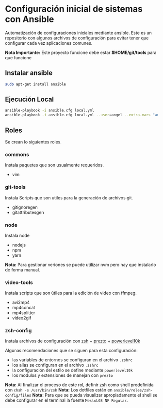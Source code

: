 # Configuración inicial de sistemas con Ansible

Automatización de configuraciones iniciales mediante ansible.
Este es un repositorio con algunos archivos de configuración para evitar tener que configurar cada vez aplicaciones comunes.

**Nota Importante:** Este proyecto funcione debe estar **$HOME/git/tools** para que funcione

## Instalar ansible

```bash
sudo apt-get install ansible
```

## Ejecución Local

```bash
ansible-playbook -i ansible.cfg local.yml
ansible-playbook -i ansible.cfg local.yml --user=angel --extra-vars "ansible_sudo_pass=1234"
```

## Roles
Se crean lo siguientes roles.

### commons
Instala paquetes que son usualmente requeridos.

* vim

### git-tools
Instala Scripts que son utiles para la generación de archivos git.

* gitignoregen
* gitattributesgen

### node
Instala node

* nodejs
* npm
* yarn

**Nota:** Para gestionar veriones se puede utilizar nvm pero hay que instalarlo de forma manual. 

### video-tools
Instala scripts que son útiles para la edición de video con ffmpeg.

* avi2mp4
* mp4concat
* mp4splitter
* video2gif

### zsh-config
Instala archivos de configuración con [zsh](https://www.zsh.org) + [prezto](https://github.com/sorin-ionescu/prezto) + [powerlevel10k](https://github.com/romkatv/powerlevel10k)

Algunas recomendaciones que se siguen para esta configuración:

 * las variables de entornos se configuran en el archivo `.zshrc`
 * los alias se configuran en el archivo `.zshrc`
 * la configuración del estilo se define mediante `powerlevel10k`
 * los modulos y extensiones de manejan con `prezto`

**Nota:** Al finalizar el proceso de este rol, definir zsh como shell predefinida con `chsh -s /usr/bin/zsh`
**Nota:** Los dotfiles están en `ansible/roles/zsh-config/files`
**Nota:** Para que se pueda visualizar apropiadamente el shell se debe configurar en el terminal la fuente `MesloLGS NF Regular`.